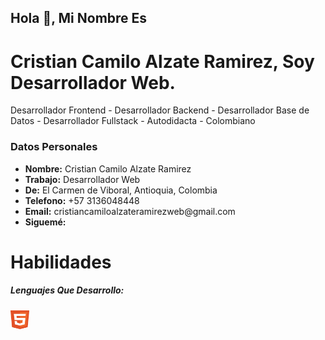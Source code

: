 <h2>Hola 👋, Mi Nombre Es</h1>
<h1>Cristian Camilo Alzate Ramirez, Soy Desarrollador Web.</h1>
<p>Desarrollador Frontend - Desarrollador Backend - Desarrollador Base de Datos - Desarrollador Fullstack - Autodidacta - Colombiano</h3>

<h3>Datos Personales</h3>
                        <ul>
                            <li>
                                <strong>Nombre:</strong>
                                Cristian Camilo Alzate Ramirez
                            </li>
                            <li>
                                <strong>Trabajo:</strong>
                                Desarrollador Web
                            </li>
                            <li>
                                <strong>De:</strong>
                                El Carmen de Viboral, Antioquia, Colombia
                            </li>
                            <li>
                                <strong>Telefono:</strong>
                                +57 3136048448
                            </li>
                            <li>
                                <strong>Email:</strong>
                                cristiancamiloalzateramirezweb@gmail.com
                            </li>
                            <li>
                                <strong>Siguemé:</strong>
                                <a href="https://www.facebook.com/cristiancamiloalzateramirezweb/"><i class="fab fa-facebook"></i></a>
                                <a href="https://www.instagram.com/cristiancamiloalzateramirezweb/"><i class="fab fa-instagram"></i></a>
                                <a href="https://twitter.com/ccarweb/"><i class="fab fa-twitter"></i></a>
                                <a href="https://www.youtube.com/channel/UCwVKvGpc23akQhYlgUt2K7g/"><i class="fab fa-youtube"></i></a>
                                <a href="https://github.com/cristiancamiloalzateramirezweb/"><i class="fa-brands fa-github"></i></a>
                                <a href="https://www.tiktok.com/@ccarweb/"><i class="fa-brands fa-tiktok"></i></a>
                                <a href="https://www.linkedin.com/in/cristiancamiloalzateramirezweb/"><i class="fa-brands fa-linkedin"></i></a>
                                <a href="mailto:cristiancamiloalzateramirezweb@gmail.com"><i class="fa-solid fa-envelope"></i></a>
                            </li>
                        </ul>

<h1>Habilidades</h1>
<h5>Lenguajes Que Desarrollo:</h5>
<code><img width="30" height="30" src="./assets/images/html.svg"></code>
